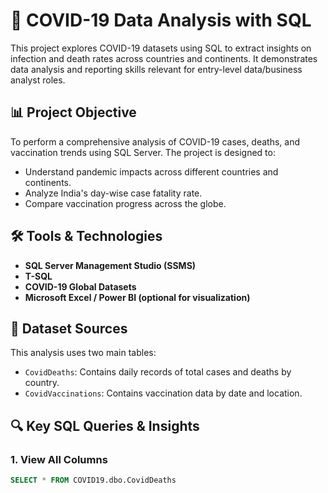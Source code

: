 # 🦠 COVID-19 Data Analysis with SQL

This project explores COVID-19 datasets using SQL to extract insights on infection and death rates across countries and continents. It demonstrates data analysis and reporting skills relevant for entry-level data/business analyst roles.

## 📊 Project Objective

To perform a comprehensive analysis of COVID-19 cases, deaths, and vaccination trends using SQL Server. The project is designed to:
- Understand pandemic impacts across different countries and continents.
- Analyze India's day-wise case fatality rate.
- Compare vaccination progress across the globe.

## 🛠️ Tools & Technologies
- **SQL Server Management Studio (SSMS)**
- **T-SQL**
- **COVID-19 Global Datasets**
- **Microsoft Excel / Power BI (optional for visualization)**

## 🧩 Dataset Sources
This analysis uses two main tables:
- `CovidDeaths`: Contains daily records of total cases and deaths by country.
- `CovidVaccinations`: Contains vaccination data by date and location.

## 🔍 Key SQL Queries & Insights

### 1. View All Columns
```sql
SELECT * FROM COVID19.dbo.CovidDeaths
